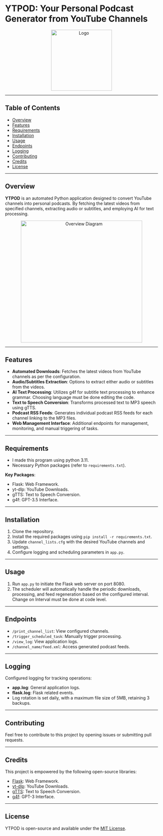# YTPOD: Your Personal Podcast Generator from YouTube Channels

<p align="center">
  <img src="your-logo-here.png" alt="Logo" width="200">
</p>

---

## Table of Contents
- [Overview](#overview)
- [Features](#features)
- [Requirements](#requirements)
- [Installation](#installation)
- [Usage](#usage)
- [Endpoints](#endpoints)
- [Logging](#logging)
- [Contributing](#contributing)
- [Credits](#credits)
- [License](#license)

---

## Overview
**YTPOD** is an automated Python application designed to convert YouTube channels into personal podcasts. By fetching the latest videos from specified channels, extracting audio or subtitles, and employing AI for text processing.

<p align="center">
  <img src="overview-diagram.png" alt="Overview Diagram" width="400">
</p>

---

## Features
- **Automated Downloads**: Fetches the latest videos from YouTube channels as per the configuration.
- **Audio/Subtitles Extraction**: Options to extract either audio or subtitles from the videos.
- **AI Text Processing**: Utilizes g4f for subtitle text processing to enhance grammar. Choosing language must be done editing the code.
- **Text to Speech Conversion**: Transforms processed text to MP3 speech using gTTS.
- **Podcast RSS Feeds**: Generates individual podcast RSS feeds for each channel linking to the MP3 files.
- **Web Management Interface**: Additional endpoints for management, monitoring, and manual triggering of tasks.

---

## Requirements
- I made this program using python 3.11.
- Necessary Python packages (refer to `requirements.txt`).

**Key Packages**:
- Flask: Web Framework.
- yt-dlp: YouTube Downloads.
- gTTS: Text to Speech Conversion.
- g4f: GPT-3.5 Interface.

---

## Installation
1. Clone the repository.
2. Install the required packages using `pip install -r requirements.txt`.
3. Update `channel_lists.cfg` with the desired YouTube channels and settings.
4. Configure logging and scheduling parameters in `app.py`.

---

## Usage
1. Run `app.py` to initiate the Flask web server on port 8080.
2. The scheduler will automatically handle the periodic downloads, processing, and feed regeneration based on the configured interval. Change on Interval must be done at code level.

---

## Endpoints
- `/print_channel_list`: View configured channels.
- `/trigger_scheduled_task`: Manually trigger processing.
- `/view_log`: View application logs.
- `/channel_name/feed.xml`: Access generated podcast feeds.

---

## Logging
Configured logging for tracking operations:
- **app.log**: General application logs.
- **flask.log**: Flask related events.
- Log rotation is set daily, with a maximum file size of 5MB, retaining 3 backups.

---

## Contributing
Feel free to contribute to this project by opening issues or submitting pull requests.

---

## Credits
This project is empowered by the following open-source libraries:
- [Flask](https://flask.palletsprojects.com/): Web Framework.
- [yt-dlp](https://github.com/yt-dlp/yt-dlp): YouTube Downloads.
- [gTTS](https://gtts.readthedocs.io/): Text to Speech Conversion.
- [g4f](https://github.com/xtekky/gpt4free): GPT-3 Interface.

---

## License
YTPOD is open-source and available under the [MIT License](LICENSE).
